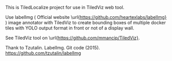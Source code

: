 This is TiledLocalize project for use in TiledViz web tool.

Use labelImg ( Official website \url{https://github.com/heartexlabs/labelImg} ) image annotator with TiledViz to create bounding boxes of multiple docker tiles with YOLO output format in front or not of a display wall.

See TiledViz tool on \url{https://github.com/mmancip/TiledViz}.

Thank to Tzutalin. LabelImg. Git code (2015). https://github.com/tzutalin/labelImg

